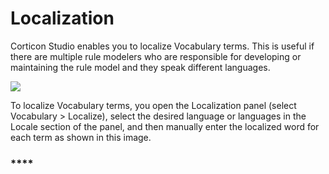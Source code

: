 # Localization

Corticon Studio enables you to localize Vocabulary terms. This is useful if there are multiple rule modelers who are responsible for developing or maintaining the rule model and they speak different languages.

![](<../../../.gitbook/assets/image (120).png>)

To localize Vocabulary terms, you open the Localization panel (select Vocabulary > Localize), select the desired language or languages in the Locale section of the panel, and then manually enter the localized word for each term as shown in this image.

### ****
